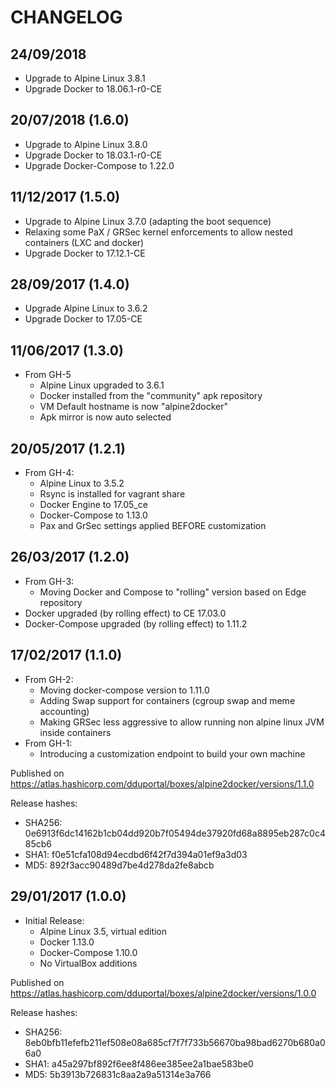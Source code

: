
# CHANGELOG

## 24/09/2018

- Upgrade to Alpine Linux 3.8.1
- Upgrade Docker to 18.06.1-r0-CE

## 20/07/2018 (1.6.0)

- Upgrade to Alpine Linux 3.8.0
- Upgrade Docker to 18.03.1-r0-CE
- Upgrade Docker-Compose to 1.22.0

## 11/12/2017 (1.5.0)

- Upgrade to Alpine Linux 3.7.0 (adapting the boot sequence)
- Relaxing some PaX / GRSec kernel enforcements to allow nested containers (LXC and docker)
- Upgrade Docker to 17.12.1-CE

## 28/09/2017 (1.4.0)

- Upgrade Alpine Linux to 3.6.2
- Upgrade Docker to 17.05-CE

## 11/06/2017 (1.3.0)

- From GH-5
  * Alpine Linux upgraded to 3.6.1
  * Docker installed from the "community" apk repository
  * VM Default hostname is now "alpine2docker"
  * Apk mirror is now auto selected

## 20/05/2017 (1.2.1)

- From GH-4:
  * Alpine Linux to 3.5.2
  * Rsync is installed for vagrant share
  * Docker Engine to 17.05_ce
  * Docker-Compose to 1.13.0
  * Pax and GrSec settings applied BEFORE customization

## 26/03/2017 (1.2.0)

- From GH-3:
  - Moving Docker and Compose to "rolling" version based on Edge repository
- Docker upgraded (by rolling effect) to CE 17.03.0
- Docker-Compose upgraded (by rolling effect) to 1.11.2

## 17/02/2017 (1.1.0)

- From GH-2:
  - Moving docker-compose version to 1.11.0
  - Adding Swap support for containers (cgroup swap and meme accounting)
  - Making GRSec less aggressive to allow running non alpine linux JVM inside containers
- From GH-1:
  - Introducing a customization endpoint to build your own machine

Published on https://atlas.hashicorp.com/dduportal/boxes/alpine2docker/versions/1.1.0

Release hashes:
- SHA256: 0e6913f6dc14162b1cb04dd920b7f05494de37920fd68a8895eb287c0c485cb6
- SHA1: f0e51cfa108d94ecdbd6f42f7d394a01ef9a3d03
- MD5: 892f3acc90489d7be4d278da2fe8abcb


## 29/01/2017 (1.0.0)

- Initial Release:
  - Alpine Linux 3.5, virtual edition
  - Docker 1.13.0
  - Docker-Compose 1.10.0
  - No VirtualBox additions

Published on https://atlas.hashicorp.com/dduportal/boxes/alpine2docker/versions/1.0.0

Release hashes:
- SHA256: 8eb0bfb11efefb211ef508e08a685cf7f7f733b56670ba98bad6270b680a06a0
- SHA1: a45a297bf892f6ee8f486ee385ee2a1bae583be0
- MD5: 5b3913b726831c8aa2a9a51314e3a766
